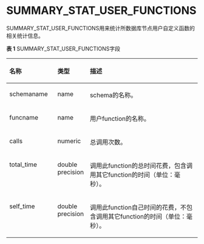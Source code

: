 # SUMMARY\_STAT\_USER\_FUNCTIONS

SUMMARY\_STAT\_USER\_FUNCTIONS用来统计所数据库节点用户自定义函数的相关统计信息。

**表 1**  SUMMARY\_STAT\_USER\_FUNCTIONS字段

<a name="zh-cn_topic_0237122616_table31987521472"></a>
<table><thead align="left"><tr id="zh-cn_topic_0237122616_row1530485234714"><th class="cellrowborder" valign="top" width="25.14%" id="mcps1.2.4.1.1"><p id="zh-cn_topic_0237122616_p1430495212473"><a name="zh-cn_topic_0237122616_p1430495212473"></a><a name="zh-cn_topic_0237122616_p1430495212473"></a><strong id="zh-cn_topic_0237122616_b530435214476"><a name="zh-cn_topic_0237122616_b530435214476"></a><a name="zh-cn_topic_0237122616_b530435214476"></a>名称</strong></p>
</th>
<th class="cellrowborder" valign="top" width="16.950000000000003%" id="mcps1.2.4.1.2"><p id="zh-cn_topic_0237122616_p12304195220478"><a name="zh-cn_topic_0237122616_p12304195220478"></a><a name="zh-cn_topic_0237122616_p12304195220478"></a><strong id="zh-cn_topic_0237122616_b13042523476"><a name="zh-cn_topic_0237122616_b13042523476"></a><a name="zh-cn_topic_0237122616_b13042523476"></a>类型</strong></p>
</th>
<th class="cellrowborder" valign="top" width="57.91%" id="mcps1.2.4.1.3"><p id="zh-cn_topic_0237122616_p6304155274716"><a name="zh-cn_topic_0237122616_p6304155274716"></a><a name="zh-cn_topic_0237122616_p6304155274716"></a><strong id="zh-cn_topic_0237122616_b183041252154714"><a name="zh-cn_topic_0237122616_b183041252154714"></a><a name="zh-cn_topic_0237122616_b183041252154714"></a>描述</strong></p>
</th>
</tr>
</thead>
<tbody><tr id="zh-cn_topic_0237122616_row183041452104715"><td class="cellrowborder" valign="top" width="25.14%" headers="mcps1.2.4.1.1 "><p id="zh-cn_topic_0237122616_p1030575284718"><a name="zh-cn_topic_0237122616_p1030575284718"></a><a name="zh-cn_topic_0237122616_p1030575284718"></a>schemaname</p>
</td>
<td class="cellrowborder" valign="top" width="16.950000000000003%" headers="mcps1.2.4.1.2 "><p id="zh-cn_topic_0237122616_p730516521478"><a name="zh-cn_topic_0237122616_p730516521478"></a><a name="zh-cn_topic_0237122616_p730516521478"></a>name</p>
</td>
<td class="cellrowborder" valign="top" width="57.91%" headers="mcps1.2.4.1.3 "><p id="zh-cn_topic_0237122616_p130516528473"><a name="zh-cn_topic_0237122616_p130516528473"></a><a name="zh-cn_topic_0237122616_p130516528473"></a>schema的名称。</p>
</td>
</tr>
<tr id="zh-cn_topic_0237122616_row1930512528478"><td class="cellrowborder" valign="top" width="25.14%" headers="mcps1.2.4.1.1 "><p id="zh-cn_topic_0237122616_p330516528470"><a name="zh-cn_topic_0237122616_p330516528470"></a><a name="zh-cn_topic_0237122616_p330516528470"></a>funcname</p>
</td>
<td class="cellrowborder" valign="top" width="16.950000000000003%" headers="mcps1.2.4.1.2 "><p id="zh-cn_topic_0237122616_p53053523474"><a name="zh-cn_topic_0237122616_p53053523474"></a><a name="zh-cn_topic_0237122616_p53053523474"></a>name</p>
</td>
<td class="cellrowborder" valign="top" width="57.91%" headers="mcps1.2.4.1.3 "><p id="zh-cn_topic_0237122616_p7305195294716"><a name="zh-cn_topic_0237122616_p7305195294716"></a><a name="zh-cn_topic_0237122616_p7305195294716"></a>用户function的名称。</p>
</td>
</tr>
<tr id="zh-cn_topic_0237122616_row63051152114714"><td class="cellrowborder" valign="top" width="25.14%" headers="mcps1.2.4.1.1 "><p id="zh-cn_topic_0237122616_p1730513524475"><a name="zh-cn_topic_0237122616_p1730513524475"></a><a name="zh-cn_topic_0237122616_p1730513524475"></a>calls</p>
</td>
<td class="cellrowborder" valign="top" width="16.950000000000003%" headers="mcps1.2.4.1.2 "><p id="zh-cn_topic_0237122616_p163056522477"><a name="zh-cn_topic_0237122616_p163056522477"></a><a name="zh-cn_topic_0237122616_p163056522477"></a>numeric</p>
</td>
<td class="cellrowborder" valign="top" width="57.91%" headers="mcps1.2.4.1.3 "><p id="zh-cn_topic_0237122616_p4305175211474"><a name="zh-cn_topic_0237122616_p4305175211474"></a><a name="zh-cn_topic_0237122616_p4305175211474"></a>总调用次数。</p>
</td>
</tr>
<tr id="zh-cn_topic_0237122616_row230620529475"><td class="cellrowborder" valign="top" width="25.14%" headers="mcps1.2.4.1.1 "><p id="zh-cn_topic_0237122616_p19306752154713"><a name="zh-cn_topic_0237122616_p19306752154713"></a><a name="zh-cn_topic_0237122616_p19306752154713"></a>total_time</p>
</td>
<td class="cellrowborder" valign="top" width="16.950000000000003%" headers="mcps1.2.4.1.2 "><p id="zh-cn_topic_0237122616_p8306175274717"><a name="zh-cn_topic_0237122616_p8306175274717"></a><a name="zh-cn_topic_0237122616_p8306175274717"></a>double precision</p>
</td>
<td class="cellrowborder" valign="top" width="57.91%" headers="mcps1.2.4.1.3 "><p id="zh-cn_topic_0237122616_p530655211474"><a name="zh-cn_topic_0237122616_p530655211474"></a><a name="zh-cn_topic_0237122616_p530655211474"></a>调用此function的总时间花费，包含调用其它function的时间（单位：毫秒）。</p>
</td>
</tr>
<tr id="zh-cn_topic_0237122616_row2306165204715"><td class="cellrowborder" valign="top" width="25.14%" headers="mcps1.2.4.1.1 "><p id="zh-cn_topic_0237122616_p3306155214470"><a name="zh-cn_topic_0237122616_p3306155214470"></a><a name="zh-cn_topic_0237122616_p3306155214470"></a>self_time</p>
</td>
<td class="cellrowborder" valign="top" width="16.950000000000003%" headers="mcps1.2.4.1.2 "><p id="zh-cn_topic_0237122616_p1830616528477"><a name="zh-cn_topic_0237122616_p1830616528477"></a><a name="zh-cn_topic_0237122616_p1830616528477"></a>double precision</p>
</td>
<td class="cellrowborder" valign="top" width="57.91%" headers="mcps1.2.4.1.3 "><p id="zh-cn_topic_0237122616_p930611521471"><a name="zh-cn_topic_0237122616_p930611521471"></a><a name="zh-cn_topic_0237122616_p930611521471"></a>调用此function自己时间的花费，不包含调用其它function的时间（单位：毫秒）。</p>
</td>
</tr>
</tbody>
</table>


